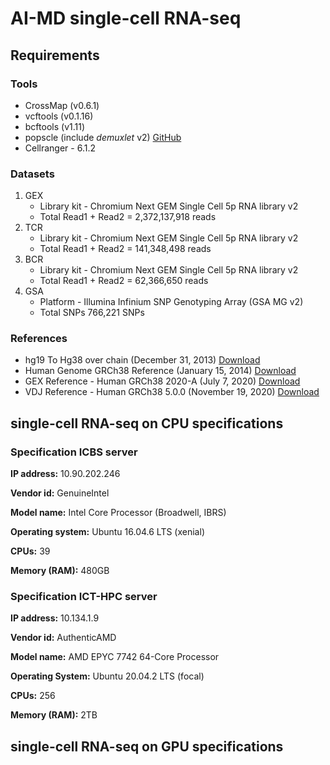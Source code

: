 # AI-MD single-cell RNA-seq
## Requirements

### Tools

- CrossMap (v0.6.1)
- vcftools (v0.1.16)
- bcftools (v1.11)
- popscle (include _demuxlet_ v2) [GitHub](https://github.com/statgen/popscle)
- Cellranger - 6.1.2

### Datasets

1. GEX
   - Library kit - Chromium Next GEM Single Cell 5p RNA library v2
   - Total Read1 + Read2 = 2,372,137,918 reads
2. TCR
   - Library kit - Chromium Next GEM Single Cell 5p RNA library v2
   - Total Read1 + Read2 = 141,348,498 reads
3. BCR
   - Library kit - Chromium Next GEM Single Cell 5p RNA library v2
   - Total Read1 + Read2 = 62,366,650 reads
4. GSA
   - Platform - Illumina Infinium SNP Genotyping Array (GSA MG v2)
   - Total SNPs 766,221 SNPs

### References
- hg19 To Hg38 over chain (December 31, 2013) [Download](http://hgdownload.soe.ucsc.edu/goldenPath/hg19/liftOver/hg19ToHg38.over.chain.gz)
- Human Genome GRCh38 Reference (January 15, 2014) [Download](https://hgdownload.cse.ucsc.edu/goldenpath/hg38/bigZips/hg38.fa.gz)
- GEX Reference - Human GRCh38 2020-A (July 7, 2020) [Download](https://cf.10xgenomics.com/supp/cell-exp/refdata-gex-GRCh38-2020-A.tar.gz)
- VDJ Reference - Human GRCh38 5.0.0 (November 19, 2020) [Download](https://cf.10xgenomics.com/supp/cell-vdj/refdata-cellranger-vdj-GRCh38-alts-ensembl-5.0.0.tar.gz)

## single-cell RNA-seq on CPU specifications

### Specification ICBS server

**IP address:** 10.90.202.246

**Vendor id:** GenuineIntel

**Model name:** Intel Core Processor (Broadwell, IBRS)

**Operating system:** Ubuntu 16.04.6 LTS (xenial)

**CPUs:** 39

**Memory (RAM):** 480GB



### Specification ICT-HPC server

**IP address:** 10.134.1.9

**Vendor id:** AuthenticAMD

**Model name:** AMD EPYC 7742 64-Core Processor

**Operating System:** Ubuntu 20.04.2 LTS (focal)

**CPUs:** 256

**Memory (RAM):** 2TB



## single-cell RNA-seq on GPU specifications
